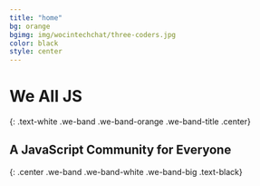 ```yaml
---
title: "home"
bg: orange
bgimg: img/wocintechchat/three-coders.jpg
color: black
style: center
---
```


# We All JS
{: .text-white .we-band .we-band-orange .we-band-title .center}

## A JavaScript Community for Everyone
{: .center .we-band .we-band-white .we-band-big .text-black}

